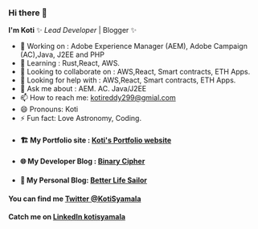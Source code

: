 ### Hi there 👋


**I'm Koti** ✨ _Lead Developer_ | Blogger ✨

- 🔭 Working on : Adobe Experience Manager (AEM), Adobe Campaign (AC),Java, J2EE and PHP
- 🌱 Learning : Rust,React, AWS.
- 👯 Looking to collaborate on : AWS,React, Smart contracts, ETH Apps.
- 🤔 Looking for help with : AWS,React, Smart contracts, ETH Apps.
- 💬 Ask me about : AEM. AC. Java/J2EE
- 📫 How to reach me: <a href="mailto:kotireddy299@gmial.com">kotireddy299@gmial.com</a>
- 😄 Pronouns: Koti
- ⚡ Fun fact: Love Astronomy, Coding.
- <h4>🏗️ My Portfolio site : <a href="https://kotisyamala.blogspot.com" target="_blank">Koti's Portfolio website</a> </h4>
- <h4>🌐 My Developer Blog : <a href="https://binarycipher.blogspot.com" target="_blank">Binary Cipher</a> </h4>
- <h4>💙 My Personal Blog: <a href="https://betterlifesailor.blogspot.com" target="_blank">Better Life Sailor</a> </h4>

<h4>You can find me <a href="https://twitter.com/KotiSyamala" target="_blank">Twitter @KotiSyamala</a> </h4>
<h4>Catch me on <a href="https://www.linkedin.com/in/kotisyamala" target="_blank">LinkedIn kotisyamala</a> </h4>
